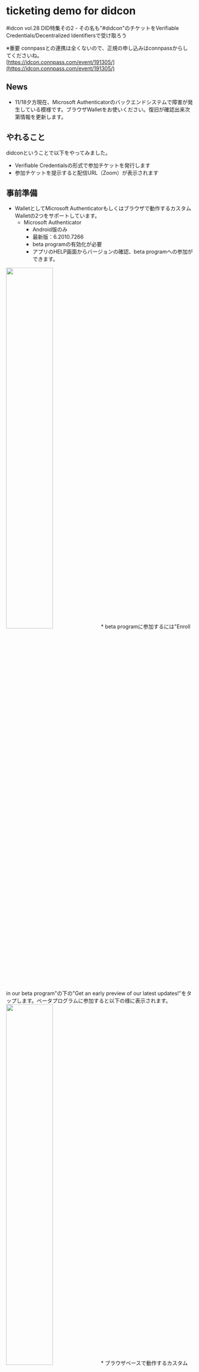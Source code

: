 # ticketing demo for didcon

#idcon vol.28 DID特集その2 - その名も"#didcon"のチケットをVerifiable Credentials/Decentralized Identifiersで受け取ろう  

※重要
connpassとの連携は全くないので、正規の申し込みはconnpassからしてくださいね。  
[https://idcon.connpass.com/event/191305/](https://idcon.connpass.com/event/191305/)

## News
* 11/18夕方現在、Microsoft Authenticatorのバックエンドシステムで障害が発生している模様です。ブラウザWalletをお使いください。復旧が確認出来次第情報を更新します。



## やれること
didconということで以下をやってみました。
* Verifiable Credentialsの形式で参加チケットを発行します
* 参加チケットを提示すると配信URL（Zoom）が表示されます

## 事前準備
* WalletとしてMicrosoft Authenticatorもしくはブラウザで動作するカスタムWalletの2つをサポートしています。    
    * Microsoft Authenticator
        * Android版のみ
        * 最新版：6.2010.7266
        * beta programの有効化が必要
        * アプリのHELP画面からバージョンの確認、beta programへの参加ができます。  
<img src="./media/0.Authenticator.png" width=50%>  
        * beta programに参加するには"Enroll in our beta program"の下の"Get an early preview of our latest updates!"をタップします。ベータプログラムに参加すると以下の様に表示されます。  
<img src="./media/1.Authenticator.png" width=50%>  
    * ブラウザベースで動作するカスタムWallet
        * スマホのブラウザ（iOSはSafariのみ、AndroidはChromeのみ）で以下のURLにアクセスしてください。  
[https://browser-wallet.azurewebsites.net](https://browser-wallet.azurewebsites.net)


## チケットを発行する
以下のWebページでチケットを発行しています。（ID登録が必要です）  
[https://i.didcon.tokyo/](https://i.didcon.tokyo/)

* "Get your #didcon Ticket"と書かれたボタンをクリックします。  
<img src="./media/2.issuer.png" width=80%>
* QRコードが表示されるのでWallet（Microsoft AuthenticatorもしくはブラウザWallet）で読み取ります。  
<img src="./media/3.issuer.png" width=80%>
    * Microsoft Authenticatorを使っている場合は画面右肩より"Add account”、”Other account"を選択し、QRコードリーダーを起動できます。
    * ブラウザWalletを使っている場合は画面右上のアイコンをタップしてカメラを起動します。（カメラへのアクセス許可が要求されるので許可してください）  
    以下、ブラウザWalletを例に進めます。
* チケットが表示されるのでnfpoc.b2clogin.comへログインします。  
<img src="./media/5.Wallet.png" width=50%>  
<img src="./media/6.Wallet.png" width=50%>  
* 初回はアカウントがないので、Sign up nowをクリックしてアカウントを作成します。  
<img src="./media/7.Wallet.png" width=50%>
    * メールアドレスを入れてSend verification codeをタップすると確認コードがメールで届くので入力してください。
    * パスワード、姓、名を入れてCreateをタップするとユーザ作成〜ログインが完了します。

* サインインが完了するとチケットが再度表示されるのでSubmitしてWalletにチケットを格納します。  
<img src="./media/8.Wallet.png" width=50%>
<img src="./media/9.Wallet.png" width=50%>


## チケットを検証する
以下のWebページでチケットの検証と配信用Zoom URLを発行しています。
[https://v.verifier.tokyo/](https://v.verifier.tokyo/)  

* "Provide your #didcon ticket!"と書かれたボタンをクリックします。  
<img src="./media/10.verifier.png" width=80%>  
* QRコードが表示されるのでWallet（Microsoft AuthenticatorもしくはブラウザWallet）で読み取ります。  
<img src="./media/11.verifier.png" width=80%>  
* チケットが表示されるのでSubmitをタップします。  
<img src="./media/12.Wallet.png" width=50%>  
* ブラウザのQRコードの下にZoomのリンクが現れるのでZoomでdidconにご参加ください。  
<img src="./media/13.verifier.png" width=80%>  


